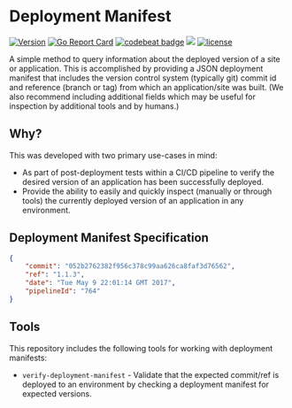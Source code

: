 # Deployment Manifest

[![Version](https://badge.fury.io/gh/toolhouse%2Fverify-deployment-manifest.svg)](https://github.com/toolhouse/verify-deployment-manifest/releases) [![Go Report Card](https://goreportcard.com/badge/github.com/toolhouse/verify-deployment-manifest)](https://goreportcard.com/report/github.com/toolhouse/verify-deployment-manifest) [![codebeat badge](https://codebeat.co/badges/4c4cc430-53ea-4022-a05a-dd9e34534940)](https://codebeat.co/projects/github-com-toolhouse-verify-deployment-manifest-master) [![](https://images.microbadger.com/badges/image/toolhouse/verify-deployment-manifest.svg)](https://microbadger.com/images/toolhouse/verify-deployment-manifest "Docker Image") [![license](https://img.shields.io/github/license/toolhouse/verify-deployment-manifest.svg)](https://github.com/toolhouse/verify-deployment-manifest/blob/master/LICENSE)

A simple method to query information about the deployed version of a site or
application. This is accomplished by providing a JSON deployment manifest that
includes the version control system (typically git) commit id and reference
(branch or tag) from which an application/site was built. (We also recommend
including additional fields which may be useful for inspection by additional
tools and by humans.) 

## Why?

This was developed with two primary use-cases in mind:

- As part of post-deployment tests within a CI/CD pipeline to verify the
  desired version of an application has been successfully deployed.
- Provide the ability to easily and quickly inspect (manually or through tools)
  the currently deployed version of an application in any environment.

## Deployment Manifest Specification

```json
{
    "commit": "052b2762382f956c378c99aa626ca8faf3d76562",
    "ref": "1.1.3",
    "date": "Tue May 9 22:01:14 GMT 2017",
    "pipelineId": "764"
}
```

## Tools

This repository includes the following tools for working with deployment
manifests:

- `verify-deployment-manifest` - Validate that the expected commit/ref is
  deployed to an environment by checking a deployment manifest for expected
  versions.

[verify]: ./cmd/verify-deployment-manifest/
